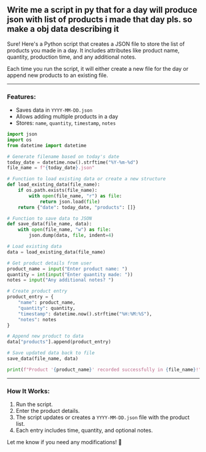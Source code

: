 ## Write me a script in py that for a day will produce json with list of products i made that day pls. so make a obj data describing it

Sure! Here's a Python script that creates a JSON file to store the list of products you made in a day. It includes attributes like product name, quantity, production time, and any additional notes.  

Each time you run the script, it will either create a new file for the day or append new products to an existing file.

---

### Features:
- Saves data in `YYYY-MM-DD.json`
- Allows adding multiple products in a day
- Stores: `name`, `quantity`, `timestamp`, `notes`

```python
import json
import os
from datetime import datetime

# Generate filename based on today's date
today_date = datetime.now().strftime("%Y-%m-%d")
file_name = f"{today_date}.json"

# Function to load existing data or create a new structure
def load_existing_data(file_name):
    if os.path.exists(file_name):
        with open(file_name, "r") as file:
            return json.load(file)
    return {"date": today_date, "products": []}

# Function to save data to JSON
def save_data(file_name, data):
    with open(file_name, "w") as file:
        json.dump(data, file, indent=4)

# Load existing data
data = load_existing_data(file_name)

# Get product details from user
product_name = input("Enter product name: ")
quantity = int(input("Enter quantity made: "))
notes = input("Any additional notes? ")

# Create product entry
product_entry = {
    "name": product_name,
    "quantity": quantity,
    "timestamp": datetime.now().strftime("%H:%M:%S"),
    "notes": notes
}

# Append new product to data
data["products"].append(product_entry)

# Save updated data back to file
save_data(file_name, data)

print(f"Product '{product_name}' recorded successfully in {file_name}!")
```

---

### How It Works:
1. Run the script.
2. Enter the product details.
3. The script updates or creates a `YYYY-MM-DD.json` file with the product list.
4. Each entry includes time, quantity, and optional notes.

Let me know if you need any modifications! 🚀